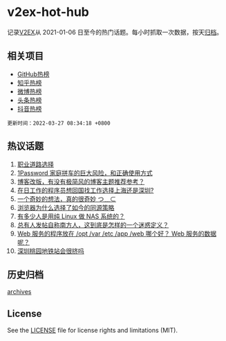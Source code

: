 # v2ex-hot-hub

 记录[V2EX](https://www.v2ex.com/)从 2021-01-06 日至今的热门话题。每小时抓取一次数据，按天[归档](archives)。
 
 ## 相关项目

- [GitHub热榜](https://github.com/snaildev/github-hot-hub)
- [知乎热榜](https://github.com/snaildev/zhihu-hot-hub)
- [微博热榜](https://github.com/snaildev/weibo-hot-hub)
- [头条热榜](https://github.com/snaildev/toutiao-hot-hub)
- [抖音热榜](https://github.com/snaildev/douyin-hot-hub)


 `更新时间：2022-03-27 08:34:18 +0800`

## 热议话题

1. [职业道路选择](https://www.v2ex.com/t/842986)
1. [1Password 家庭拼车的巨大风险，和正确使用方式](https://www.v2ex.com/t/842995)
1. [博客改版，有没有极简风的博客主题推荐参考？](https://www.v2ex.com/t/843073)
1. [在日工作的程序员想回国找工作选择上海还是深圳?](https://www.v2ex.com/t/843017)
1. [一个奇妙的想法，真的很奇妙 つ﹏⊂](https://www.v2ex.com/t/842994)
1. [浏览器为什么选择了如今的同源策略](https://www.v2ex.com/t/843069)
1. [有多少人是用纯 Linux 做 NAS 系统的？](https://www.v2ex.com/t/843067)
1. [总有人发帖自称南方人，这到底是怎样的一个迷惑定义？](https://www.v2ex.com/t/843092)
1. [Web 服务的程序放在 /opt /var /etc /app /web 哪个好？ Web 服务的数据呢？](https://www.v2ex.com/t/843079)
1. [深圳桃园地铁站会很挤吗](https://www.v2ex.com/t/842997)

## 历史归档

[archives](archives)

## License

See the [LICENSE](LICENSE) file for license rights and limitations (MIT).

